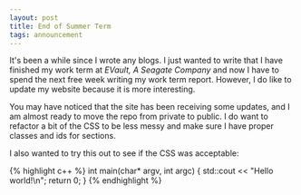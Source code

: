 ```yaml
---
layout: post
title: End of Summer Term
tags: announcement 
---
```


It's been a while since I wrote any blogs. I just wanted to write that I have finished my work term at *EVault, A Seagate Company* and now I have to spend the next free week writing my work term report.  However, I do like to update my website because it is more interesting.

You may have noticed that the site has been receiving some updates, and I am almost ready to move the repo from private to public.  I do want to refactor a bit of the CSS to be less messy and make sure I have proper classes and ids for sections.

I also wanted to try this out to see if the CSS was acceptable:

{% highlight c++ %}
int main(char* argv, int argc)
{
  std::cout << "Hello world!\n";
  return 0;
}
{% endhighlight %}
